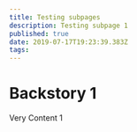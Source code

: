```yaml
---
title: Testing subpages
description: Testing subpage 1
published: true
date: 2019-07-17T19:23:39.383Z
tags: 
---
```


# Backstory 1

Very Content 1